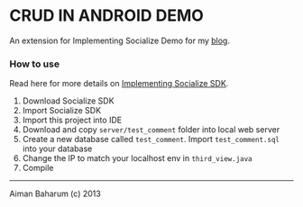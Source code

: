 # CRUD IN ANDROID DEMO

An extension for Implementing Socialize Demo for my [blog](http://aimanbaharum.blogspot.com).

### How to use
Read here for more details on [Implementing Socialize SDK](http://aimanbaharum.blogspot.com/2013/11/android-development-2-implementing.html).

1. Download Socialize SDK
2. Import Socialize SDK
3. Import this project into IDE
4. Download and copy `server/test_comment` folder into local web server
5. Create a new database called `test_comment`. Import `test_comment.sql` into your database
5. Change the IP to match your localhost env in `third_view.java`
4. Compile

---
Aiman Baharum (c) 2013